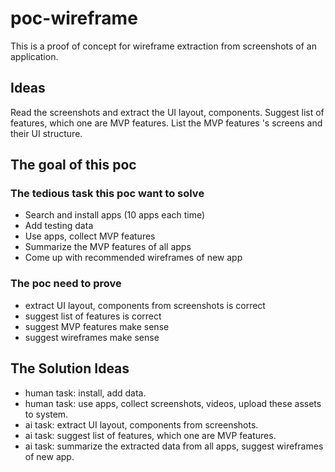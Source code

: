 # poc-wireframe

This is a proof of concept for wireframe extraction from screenshots of an application.

## Ideas

Read the screenshots and extract the UI layout, components.
Suggest list of features, which one are MVP features.
List the MVP features 's screens and their UI structure.

## The goal of this poc

### The tedious task this poc want to solve
- Search and install apps (10 apps each time)
- Add testing data
- Use apps, collect MVP features
- Summarize the MVP features of all apps
- Come up with recommended wireframes of new app

### The poc need to prove
- extract UI layout, components from screenshots is correct
- suggest list of features is correct
- suggest MVP features make sense
- suggest wireframes make sense

## The Solution Ideas
- human task: install, add data.
- human task: use apps, collect screenshots, videos, upload these assets to system.
- ai task: extract UI layout, components from screenshots.
- ai task: suggest list of features, which one are MVP features.
- ai task: summarize the extracted data from all apps, suggest wireframes of new app.
